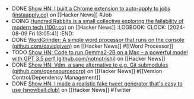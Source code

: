 - DONE [Show HN: I built a Chrome extension to auto-apply to jobs (instaapply.co)](https://news.ycombinator.com/item?id=41126965) on [[Hacker News]] #Job
- DOING [Hundred Rabbits is a small collective exploring the failability of modern tech (100r.co)](https://news.ycombinator.com/item?id=41131181) on [[Hacker News]]
  :LOGBOOK:
  CLOCK: [2024-08-09 Fri 13:05:41]
  :END:
- DONE [WordGrinder: A simple word processor that runs on the console (github.com/davidgiven)](https://news.ycombinator.com/item?id=41116439) on [[Hacker News]] #[[Word Processor]]
- TODO [Show HN: Code to run Gemma2-2B on a Mac – a powerful model with GPT 3.5 perf (github.com/notnotrishi)](https://news.ycombinator.com/item?id=41132528) on [[Hacker News]]
- DONE [Show HN: Vdm, a sane alternative to e.g. Git submodules (github.com/opensourcecorp)](https://news.ycombinator.com/item?id=41097576) on [[Hacker News]] #[[Version Control/Dependency Management]]
- DONE [Show HN: I made a realistic fake tweet generator that's easy to use (snowball.club)](https://news.ycombinator.com/item?id=41126844) on [[Hacker News]] #Twitter